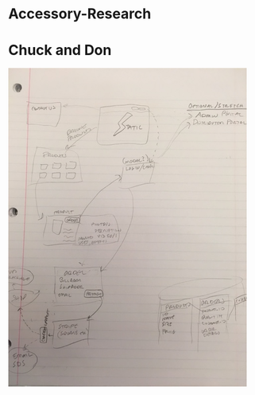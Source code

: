 # Accessory-Research
# Chuck and Don

![Hipster Wireframe](https://github.com/doncasanova/Accessory-Research/blob/master/wireframe.jpg "Paper and Pencil Wireframe")